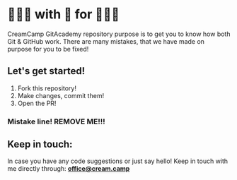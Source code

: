 # 👨🏻‍💻 with 🖤 for 👨🏻‍🎓

CreamCamp GitAcademy repository purpose is to get you to know how both Git & GitHub work. There are many mistakes, that we have made on purpose for you to be fixed!

## Let's get started!
1. Fork this repository!
2. Make changes, commit them!
3. Open the PR!

### Mistake line! REMOVE ME!!!

## Keep in touch:
In case you have any code suggestions or just say hello! Keep in touch with me directly through: **office@cream.camp**
